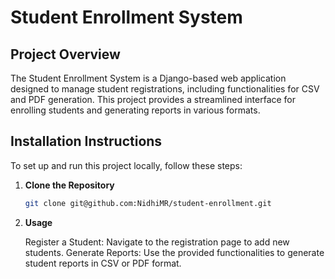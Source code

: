
# Student Enrollment System

## Project Overview

The Student Enrollment System is a Django-based web application designed to manage student registrations, including functionalities for CSV and PDF generation. This project provides a streamlined interface for enrolling students and generating reports in various formats.

## Installation Instructions

To set up and run this project locally, follow these steps:

1. **Clone the Repository**

   ```bash
   git clone git@github.com:NidhiMR/student-enrollment.git
2. **Usage**

    Register a Student: Navigate to the registration page to add new students.
    Generate Reports: Use the provided functionalities to generate student reports in CSV or PDF format.
